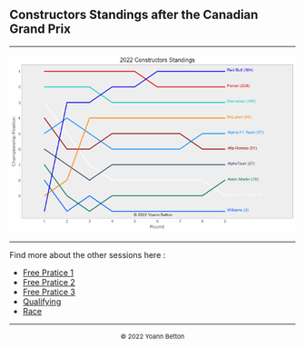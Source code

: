 ## Constructors Standings after the Canadian Grand Prix

---

<img src="/output/2022-06-19_Canadian_Grand_Prix/constructors_standings_championship_white.png?raw=true"/>

--- 

Find more about the other sessions here :
  - [Free Pratice 1](/page/FP1/2022-06-19_Canadian_Grand_Prix)  
  - [Free Pratice 2](/page/FP2/2022-06-19_Canadian_Grand_Prix) 
  - [Free Pratice 3](/page/FP3/2022-06-19_Canadian_Grand_Prix)
  - [Qualifying](/page/Qualifying/2022-06-19_Canadian_Grand_Prix) 
  - [Race](/page/Race/2022-06-19_Canadian_Grand_Prix)

---

<div style="text-align: center">
  <p style="font-size:11px">&copy; 2022 Yoann Betton</p>
</div>

<!-- ---

<p style="font-size:11px">Page generated from <a href="https://github.com/yoannbtn/yoannbtn.github.io">github.com/yoannbtn</a>.</p> -->